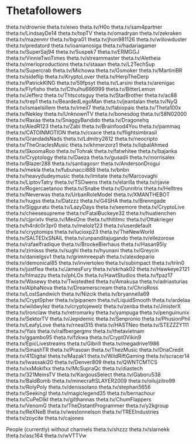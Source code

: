 # Thetafollowers
theta.tv/drownie
theta.tv/eiwo 
theta.tv/H0o
theta.tv/sam4partner
theta.tv/LindsayDe14 
theta.tv/topTV 
theta.tv/omadryan
theta.tv/zekraken 
theta.tv/mazenmr 
theta.tv/bgra01 
theta.tv/jhon981126 
theta.tv/willowduster 
theta.tv/predatord 
theta.tv/ioanianosiga 
theta.tv/hadariagamer 
theta.tv/SuperSaj94 
theta.tv/5uspek7 
theta.tv/ERMGGJ 
theta.tv/VinnieTwoTimes 
theta.tv/streammaster
theta.tv/Aletheia 
theta.tv/merloproductions 
theta.tv/staaan 
theta.tv/L2TechSup 
theta.tv/Supercrab 
theta.tv/Michowa
theta.tv/Gsmoker
theta.tv/MartiniBR
theta.tv/sideflip
theta.tv/KryptoLover
theta.tv/HerpTheDerp
theta.tv/PatrickKING
theta.tv/59fpsyt 
theta.tv/Larsini 
theta.tv/arenigac
theta.tv/Flyfisho 
theta.tv/Cthulhu666999 
theta.tv/BitterLemon 
theta.tv/Jefferz 
theta.tv/Thtscotsguy 
theta.tv/StarBrother 
theta.tv/ac88 
theta.tv/trep1 
theta.tv/BeardedLegoMan 
theta.tv/jeantalan 
theta.tv/NyQ 
theta.tv/ismaelsillem 
theta.tv/imeil7
theta.tv/fabiopais
theta.tv/Theta100x
theta.tv/Nekley 
theta.tv/UnknownTV
theta.tv/bonesdog
theta.tv/S8N02000  
theta.tv/Raxaa 
theta.tv/SnaggyBandido 
theta.tv/Dragonehq 
theta.tv/AledR123 
theta.tv/Zabi 
theta.tv/Brainfood4You 
theta.tv/pammaq 
theta.tv/CATOINMOTION 
theta.tv/cxace 
theta.tv/flightsimbrasil 
theta.tv/GrandadsNads 
theta.tv/Ldmitry2612 
theta.tv/neocripto 
theta.tv/TheOraclesMusic 
theta.tv/khmerzorz1 
theta.tv/IqbalAhmed 
theta.tv/SkoomaRoo 
theta.tv/Tohrak 
theta.tv/fatwhitee 
theta.tv/bajanka 
theta.tv/Cryptology 
theta.tv/Daeza 
theta.tv/gusadii 
theta.tv/morrisalex 
theta.tv/Blazer288 
theta.tv/santiagosrr 
theta.tv/AndersonDrogui 
theta.tv/mekla 
theta.tv/fubunacci888 
theta.tv/bnbn 
theta.tv/heavydudeymusic 
theta.tv/Imitate 
theta.tv/Marcovaghi 
theta.tv/LiptovTatry 
theta.tv/TSOwens 
theta.tv/elarilla 
theta.tv/rjavie 
theta.tv/Rogercaetanoo 
theta.tv/Snabe 
theta.tv/Dunnitrix 
theta.tv/Helltres 
theta.tv/Neverwas 
theta.tv/UrbanRoleModel 
theta.tv/XMANTHEBOT 
theta.tv/hugss 
theta.tv/Datzzz 
theta.tv/G4SHA 
theta.tv/Brenngade 
theta.tv/Sigguratu 
theta.tv/LazyDays 
theta.tv/seemore 
theta.tv/CryptoLive 
theta.tv/cheesesupreme 
theta.tv/FatalBuckeye32 
theta.tv/huatienchen 
theta.tv/cjprixtv 
theta.tv/MesOne 
theta.tv/thititmc 
theta.tv/Ottakrieger 
theta.tv/h4rdc0r3pr0 
theta.tv/melolz123 
theta.tv/userdefault 
theta.tv/cryptomips 
theta.tv/lucioxp23 
theta.tv/TheNewWorld 
theta.tv/SALTEDxSNAIL 
theta.tv/unpanditajugando
theta.tv/ellezorose
theta.tv/rafaelfradique 
theta.tv/BrookeBierhaus 
theta.tv/Hasan95ly
theta.tv/zimisss
theta.tv/sughi 
theta.tv/hyunani 
theta.tv/Greycin 
theta.tv/danielgsv1 
theta.tv/grimmreepah 
theta.tv/alexdepario 
theta.tv/demonical85 
theta.tv/inviertoleo 
theta.tv/subimpact
theta.tv/triin0 
theta.tv/justflea 
theta.tv/JamesFury 
theta.tv/skrhak02 
theta.tv/Hawkeye2121 
theta.tv/hlmazzu 
theta.tv/phLOx 
theta.tv/HawtStudios 
theta.tv/fpaz17 
theta.tv/Wasewy 
theta.tv/Twistedted 
theta.tv/Amakusa 
theta.tv/adriasturias 
theta.tv/AlphaNova 
theta.tv/Dreamerscream 
theta.tv/ChrisRoss 
theta.tv/LostSandwich 
theta.tv/Nizcik 
theta.tv/bryannella69 
theta.tv/Crypt0pher 
theta.tv/pipanem 
theta.tv/LiquidSmooth 
theta.tv/ardelaa 
theta.tv/wildwylez 
theta.tv/cryptojewelz 
theta.tv/zenba 
theta.tv/JinisterX 
theta.tv/Ironclaw 
theta.tv/retromarky 
theta.tv/yampuga 
theta.tv/penguinunix 
theta.tv/SektorTV 
theta.tv/Jepidemic
theta.tv/Senpronio 
theta.tv/PhusionPhil 
theta.tv/LeafyLove 
theta.tv/rneal315 
theta.tv/HASTNeo 
theta.tv/STEZZZY111 
theta.tv/Yais 
theta.tv/ralfbergergmx 
theta.tv/thetavietnam 
theta.tv/ggambo95 
theta.tv/fzkwa 
theta.tv/Crypt0Vikin9 
theta.tv/EpicLivestreams 
theta.tv/Gibrill 
theta.tv/megadrive1986 
theta.tv/SmashTR
theta.tv/Prasoan
theta.tv/ThezMusic
theta.tv/DnaCredit
theta.tv/41Digital
theta.tv/Mazak1
theta.tv/WildRiftGaming
theta.tv/scracer14
theta.tv/Iwassaki20
theta.tv/Denver809
theta.tv/QWNTCMTCS
theta.tv/xxMokifxx
theta.tv/McSupraQc
theta.tv/diastech
theta.tv/321MeinsTV
theta.tv/KargousSelect
theta.tv/Gaboru538
theta.tv/BaldBomb
theta.tv/minecraftSLAYER2009
theta.tv/oilujzitro99
theta.tv/RolyPoly
theta.tv/denissolano
theta.tv/stephan5656
theta.tv/SeekingI
theta.tv/magiclegend35 
theta.tv/bernachour 
theta.tv/CuPeDIkI
theta.tv/gilthannas
theta.tv/ChumFlappers
theta.tv/VenomG
theta.tv/TheDistantProgrammer
theta.tv/y2kgroup
theta.tv/ReXNeB 
theta.tv/westonnelson 
theta.tv/TREEIndustries
theta.tv/zoycite
theta.tv/cajones 

People (currently) without channels
theta.tv/shzzz 
theta.tv/slarnekk
theta.tv/asc164
theta.tv/wVTTVw

